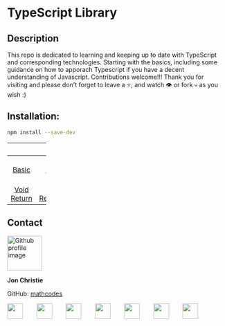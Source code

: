 # TypeScript Library

## Description
This repo is dedicated to learning and keeping up to date with TypeScript and corresponding technologies. Starting with the basics, including some guidance on how to apporach Typescript if you have a decent understanding of Javascript. Contributions welcome!!! Thank you for visiting and please don't forget to leave a ⭐️, and watch 👁 or fork ⑂ as you wish :) 

## Installation:
```bash
npm install --save-dev 
```

<table class="tg" style="width:90px; text-align:center;">
<thead>
  <tr>
    <th class="tg-0pky" colspan="8">Typescript Fundamentals</th>
  </tr>
</thead>
<tbody>
  <tr>
   <td class="tg-0pky" colspan="1">
      <a href="https://github.com/mathcodes/TS/blob/main/basic.ts">Basic</a>
    </td>
     <td class="tg-0pky" colspan="1">
      <a href="https://github.com/mathcodes/TS/blob/main/basics.ts">Basics</a>
    </td>
    <td class="tg-0pky" colspan="1">
      <a href="https://github.com/mathcodes/TS/blob/main/coreTypes.ts">Core Types</a>
    </td>
    <td class="tg-0pky" colspan="1">
      <a href="https://github.com/mathcodes/TS/blob/main/functions.ts">Functions</a>
    </td>
    <td class="tg-0pky" colspan="1">
      <a href="https://github.com/mathcodes/TS/blob/main/functions2.ts">Functions2</a>
    </td>
    <td class="tg-0pky" colspan="1">
      <a href="https://github.com/mathcodes/TS/blob/main/neverType.js">Never Type</a>
    </td>
    <td class="tg-0pky" colspan="1">
      <a href="https://github.com/mathcodes/TS/blob/main/objs-arrays-enums.ts">Objects, Arrays, Enums</a>
    </td>
    <td class="tg-0pky" colspan="1">
      <a href="https://github.com/mathcodes/TS/blob/main/unionAliasesCustom.ts">Unions, Aliases</a>
    </td>
    </tr>
    <tr>
    <td class="tg-0pky" colspan="1">
      <a href="https://github.com/mathcodes/TS/blob/main/voidReturn.js">Void Return</a>
    </td>
      <td class="tg-0pky" colspan="1">
      <a href="https://github.com/mathcodes/TS/blob/main/voidReturnless.ts">Void Returnless</a>
    </td>
    <td class="tg-0pky" colspan="1">
      <a href="https://github.com/mathcodes/react-native-apps/tree/main/sample-apps/rn-numbers"> </a>
    </td>
    <td class="tg-0pky" colspan="1">
      <a href="https://github.com/mathcodes/react-native-apps/tree/main/sample-apps/rn-redux"> </a>
    </td>
 </tr>
</tbody>
</table>

## Contact
<img src="https://avatars0.githubusercontent.com/u/17928947?v=4" alt="Github profile image" width="80px" height="80px" />

__Jon Christie__ 

GitHub: [mathcodes](https://github.com/mathcodes) 

[<code><img width="36px" src="https://img.icons8.com/color/48/000000/linkedin.png"/></code>](https://www.linkedin.com/jonchristie)       
[<code><img width="36" src="https://img.icons8.com/color/48/000000/twitter--v2.png"/></code>](https://twitter.com/jonpchristie)       
[<code><img width="36" src="https://img.icons8.com/color/48/000000/youtube-play.png"/></code>](https://www.youtube.com/channel/UC5GFnN-lv8Yuqc9O3b79k6g)       
[<code><img width="36" src="https://img.icons8.com/color/48/000000/facebook.png"/></code>](https://www.facebook.com/jonpchristie)       
[<code><img width="36" src="https://img.icons8.com/color/48/000000/instagram-new--v2.png"/></code>](https://www.instagram.com/fullstack11235)       
[<code><img width="36" src="https://img.icons8.com/color/48/000000/soundcloud.png"/></code>](https://soundcloud.com/jonchristie#/)       
[<code><img width="36" src="https://img.icons8.com/color/48/000000/spotify--v1.png"/></code>](https://open.spotify.com/artist/07S7aLfxH70VAX64g1WuFw?si=tlOj1OMBRLm-y4sY8Lox3Q)
